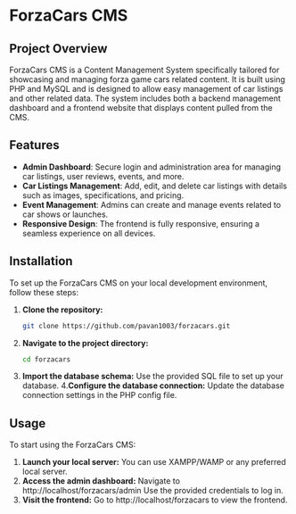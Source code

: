 # ForzaCars CMS

## Project Overview

ForzaCars CMS is a Content Management System specifically tailored for showcasing and managing forza game cars related content. It is built using PHP and MySQL and is designed to allow easy management of car listings and other related data. The system includes both a backend management dashboard and a frontend website that displays content pulled from the CMS.

## Features

- **Admin Dashboard**: Secure login and administration area for managing car listings, user reviews, events, and more.
- **Car Listings Management**: Add, edit, and delete car listings with details such as images, specifications, and pricing.
- **Event Management**: Admins can create and manage events related to car shows or launches.
- **Responsive Design**: The frontend is fully responsive, ensuring a seamless experience on all devices.

## Installation

To set up the ForzaCars CMS on your local development environment, follow these steps:

1. **Clone the repository:**
   ```bash
   git clone https://github.com/pavan1003/forzacars.git
2. **Navigate to the project directory:**
   ```bash
   cd forzacars
3. **Import the database schema:**
Use the provided SQL file to set up your database.
4.**Configure the database connection:**
Update the database connection settings in the PHP config file.

## Usage
To start using the ForzaCars CMS:

1. **Launch your local server:**
You can use XAMPP/WAMP or any preferred local server.
2. **Access the admin dashboard:**
Navigate to http://localhost/forzacars/admin
Use the provided credentials to log in.
3. **Visit the frontend:**
Go to http://localhost/forzacars to view the frontend.
